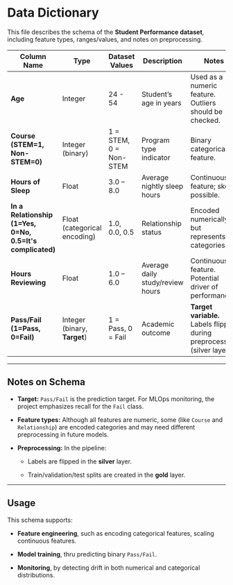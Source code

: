 # Data Dictionary

This file describes the schema of the **Student Performance dataset**, including feature types, ranges/values, and notes on preprocessing.

| Column Name | Type | Dataset Values | Description | Notes |
|-------------|------|--------------------------|-------------|-------|
| **Age** | Integer | 24 - 54 | Student’s age in years | Used as a numeric feature. Outliers should be checked. |
| **Course (STEM=1, Non-STEM=0)** | Integer (binary) | 1 = STEM, 0 = Non-STEM | Program type indicator | Binary categorical feature. |
| **Hours of Sleep** | Float | 3.0 – 8.0 | Average nightly sleep hours | Continuous feature; skew possible. |
| **In a Relationship (1=Yes, 0=No, 0.5=It's complicated)** | Float (categorical encoding) | 1.0, 0.0, 0.5 | Relationship status | Encoded numerically, but represents categories. |
| **Hours Reviewing** | Float | 1.0 – 6.0 | Average daily study/review hours | Continuous feature. Potential driver of performance. |
| **Pass/Fail (1=Pass, 0=Fail)** | Integer (binary, **Target**) | 1 = Pass, 0 = Fail | Academic outcome | **Target variable.** Labels flipped during preprocessing (silver layer). |

---

## Notes on Schema

- **Target:** `Pass/Fail` is the prediction target. For MLOps monitoring, the project emphasizes recall for the `Fail` class.  

- **Feature types:** Although all features are numeric, some (like `Course` and `Relationship`) are encoded categories and may need different preprocessing in future models.  

- **Preprocessing:** In the pipeline:

  - Labels are flipped in the **silver** layer.
  
  - Train/validation/test splits are created in the **gold** layer.  


---

## Usage

This schema supports:

- **Feature engineering**, such as encoding categorical features, scaling continuous features.

- **Model training**, thru predicting binary `Pass/Fail`.

- **Monitoring**, by detecting drift in both numerical and categorical distributions.

